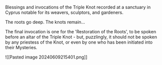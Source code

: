 Blessings and invocations of the Triple Knot recorded at a sanctuary in Cyprus notable for its weavers, sculptors, and gardeners.

The roots go deep. The knots remain…

The final invocation is one for the 'Restoration of the Roots', to be spoken before an altar of the Triple Knot - but, puzzlingly, it should not be spoken by any priestess of the Knot, or even by one who has been initiated into their Mysteries.

![[Pasted image 20240609215401.png]]